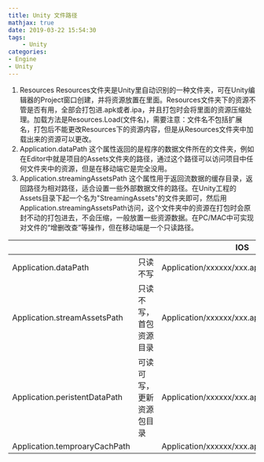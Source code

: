 ```yaml
---
title: Unity 文件路径
mathjax: true
date: 2019-03-22 15:54:30
tags:
    - Unity
categories:
- Engine
- Unity
---
```


1. Resources
   Resources文件夹是Unity里自动识别的一种文件夹，可在Unity编辑器的Project窗口创建，并将资源放置在里面。Resources文件夹下的资源不管是否有用，全部会打包进.apk或者.ipa，并且打包时会将里面的资源压缩处理。加载方法是Resources.Load<T>(文件名)，需要注意：文件名不包括扩展名，打包后不能更改Resources下的资源内容，但是从Resources文件夹中加载出来的资源可以更改。
2. Application.dataPath
   这个属性返回的是程序的数据文件所在的文件夹，例如在Editor中就是项目的Assets文件夹的路径，通过这个路径可以访问项目中任何文件夹中的资源，但是在移动端它是完全没用。
3. Application.streamingAssetsPath
   这个属性用于返回流数据的缓存目录，返回路径为相对路径，适合设置一些外部数据文件的路径。在Unity工程的Assets目录下起一个名为"StreamingAssets"的文件夹即可，然后用Application.streamingAssetsPath访问，这个文件夹中的资源在打包时会原封不动的打包进去，不会压缩，一般放置一些资源数据。在PC/MAC中可实现对文件的“增删改查”等操作，但在移动端是一个只读路径。


|||IOS|Android|Windows|Mac|
|--|-------|--|--|--|--|
|Application.dataPath|只读不写|Application/xxxxxx/xxx.app/Data|/data/app/xxx.xxx.xxx.apk|/Assets|Assets|
|Application.streamAssetsPath|只读不写，首包资源目录|Application/xxxxxx/xxx.app/Data/Raw|jar:file:///data/app/xxx.xxx.xxx.apk/!/assets|Assets/StreamingAssets|Assets/StreamingAssets|
|Application.peristentDataPath|可读可写，更新资源包目录|Application/xxxxxx/xxx.app/Documents|/data/data/xxx.xxx.xxx/files|C:/Users/Admin/AppData/LocalLow/CompanyName/ProductName|/Users/xxxx/Library/Caches/CompanyName/ProductName|
|Application.temproaryCachPath||Application/xxxxxx/xxx.app/Library/Caches|/data/data/xxx.xxx.xxx/cache|C:/Users/Admin/AppData/Local/Temp/CompanyName/ProductName|/var/folders/57/6b4_9w8113x2fsmzx_yhrhvh0000gn/T/CompanyName/Product|
